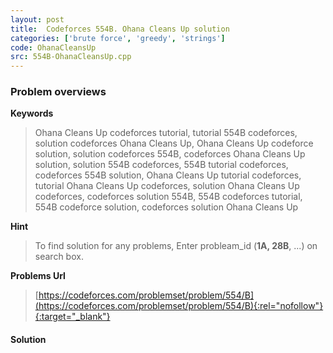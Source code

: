 ```yaml
---
layout: post
title:  Codeforces 554B. Ohana Cleans Up solution
categories: ['brute force', 'greedy', 'strings']
code: OhanaCleansUp
src: 554B-OhanaCleansUp.cpp
---
```

### **Problem overviews**

**Keywords**
> Ohana Cleans Up codeforces tutorial, tutorial 554B codeforces, solution codeforces Ohana Cleans Up, Ohana Cleans Up codeforce solution, solution codeforces 554B, codeforces Ohana Cleans Up solution, solution 554B codeforces, 554B tutorial codeforces, codeforces 554B solution, Ohana Cleans Up tutorial codeforces, tutorial Ohana Cleans Up codeforces, solution Ohana Cleans Up codeforces, codeforces solution 554B, 554B codeforces tutorial, 554B codeforce solution, codeforces solution Ohana Cleans Up

**Hint**
> To find solution for any problems, Enter probleam_id (**1A, 28B**, ...) on search box. 

**Problems Url**
> [https://codeforces.com/problemset/problem/554/B](https://codeforces.com/problemset/problem/554/B){:rel="nofollow"}{:target="_blank"}

#### **Solution**



